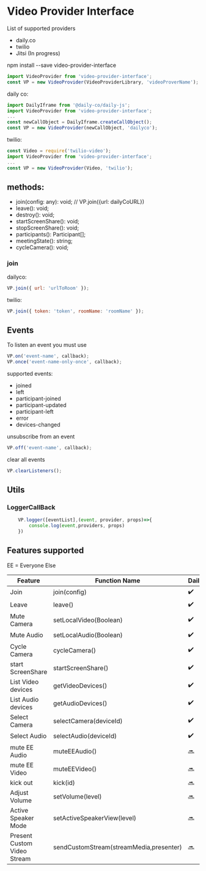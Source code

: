 # Video Provider Interface

List of supported providers

- daily.co
- twilio
- Jitsi (In progress)

npm install --save video-provider-interface

```jsx
import VideoProvider from 'video-provider-interface';
const VP = new VideoProvider(VideoProviderLibrary, 'videoProverName');
```

daily co:

```jsx
import DailyIframe from '@daily-co/daily-js';
import VideoProvider from 'video-provider-interface';
...
const newCallObject = DailyIframe.createCallObject();
const VP = new VideoProvider(newCallObject, 'dailyco');
```

twilio:

```jsx
const Video = require('twilio-video');
import VideoProvider from 'video-provider-interface';
...
const VP = new VideoProvider(Video, 'twilio');
```

## methods:

- join(config: any): void; // VP.join({url: dailyCoURL})
- leave(): void;
- destroy(): void;
- startScreenShare(): void;
- stopScreenShare(): void;
- participants(): Participant[];
- meetingState(): string;
- cycleCamera(): void;

### join

dailyco:

```jsx
VP.join({ url: 'urlToRoom' });
```

twilio:

```jsx
VP.join({ token: 'token', roomName: 'roomName' });
```

## Events

To listen an event you must use

```jsx
VP.on('event-name', callback);
VP.once('event-name-only-once', callback);
```

supported events:

- joined
- left
- participant-joined
- participant-updated
- participant-left
- error
- devices-changed

unsubscribe from an event

```jsx
VP.off('event-name', callback);
```

clear all events

```jsx
VP.clearListeners();
```

## Utils

### LoggerCallBack
```jsx
    VP.logger([eventList],(event, provider, props)=>{
        console.log(event,providers, props)
    })
```

## Features supported

EE = Everyone Else

| Feature                     | Function Name                           | DailyCo            | Twilio             | Jitsi  |
| --------------------------- | --------------------------------------- | ------------------ | ------------------ | ------ |
| Join                        | join(config)                            | :heavy_check_mark: | :heavy_check_mark: | :soon: |
| Leave                       | leave()                                 | :heavy_check_mark: | :heavy_check_mark: | :soon: |
| Mute Camera                 | setLocalVideo(Boolean)                  | :heavy_check_mark: | :heavy_check_mark: | :soon: |
| Mute Audio                  | setLocalAudio(Boolean)                  | :heavy_check_mark: | :heavy_check_mark: | :soon: |
| Cycle Camera                | cycleCamera()                           | :heavy_check_mark: | :heavy_check_mark: | :soon: |
| start ScreenShare           | startScreenShare()                      | :heavy_check_mark: | :heavy_check_mark: | :soon: |
| List Video devices          | getVideoDevices()                       | :heavy_check_mark: | :heavy_check_mark: | :soon: |
| List Audio devices          | getAudioDevices()                       | :heavy_check_mark: | :heavy_check_mark: | :soon: |
| Select Camera               | selectCamera(deviceId)                  | :heavy_check_mark: | :soon:             | :soon: |
| Select Audio                | selectAudio(deviceId)                   | :heavy_check_mark: | :soon:             | :soon: |
| mute EE Audio               | muteEEAudio()                           | :soon:             | :soon:             | :soon: |
| mute EE Video               | muteEEVideo()                           | :soon:             | :soon:             | :soon: |
| kick out                    | kick(id)                                | :soon:             | :soon:             | :soon: |
| Adjust Volume               | setVolume(level)                        | :soon:             | :soon:             | :soon: |
| Active Speaker Mode         | setActiveSpeakerView(level)             | :soon:             | :soon:             | :soon: |
| Present Custom Video Stream | sendCustomStream(streamMedia,presenter) | :soon:             | :heavy_check_mark: | :soon: |
